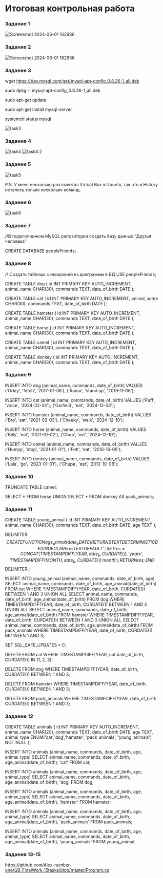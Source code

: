 # Итоговая контрольная работа
### Задание 1
![Screenshot 2024-06-01 162836](https://github.com/Alex-number-one/GB_FinalWork_15tasks/assets/136375782/d8df1225-79bd-440a-b996-81dbf5e8071c)
### Задание 2
![Screenshot 2024-06-01 162836](https://github.com/Alex-number-one/GB_FinalWork_15tasks/assets/136375782/13e19af3-4ad7-440e-a00c-8df8b6232804)
### Задание 3
wget https://dev.mysql.com/get/mysql-apt-config_0.8.26-1_all.deb

sudo dpkg -i mysql-apt-config_0.8.26-1_all.deb

sudo apt-get update

sudo apt-get install mysql-server

systemctl status mysql

![task3](https://github.com/Alex-number-one/GB_FinalWork_15tasks/assets/136375782/f9c0e49f-a126-452a-8f9b-50eaedfcceb0)
### Задание 4
![task4](https://github.com/Alex-number-one/GB_FinalWork_15tasks/assets/136375782/c331f840-994e-46cf-8436-038847dc1b3f)
![task4 2](https://github.com/Alex-number-one/GB_FinalWork_15tasks/assets/136375782/5cdac1dc-d4ef-4e49-9d92-8a3eab9b24f0)
### Задание 5
![task5](https://github.com/Alex-number-one/GB_FinalWork_15tasks/assets/136375782/d57a4854-19d0-41ba-99c2-045793c12cba)

P.S. У меня несколько раз вылетал Virtual Box в Ubuntu, так что в History осталось только несколько команд.
### Задание 6
![task6](https://github.com/Alex-number-one/GB_FinalWork_15tasks/assets/136375782/0ca5ea11-70c6-4da5-97cd-7d288cd96416)
### Задание 7
//В подключенном MySQL репозитории создать базу данных “Друзья человека”

CREATE DATABASE peopleFriends;
### Задание 8
// Создать таблицы с иерархией из диаграммы в БД
USE peopleFriends;

CREATE TABLE dog (
	id INT PRIMARY KEY AUTO_INCREMENT,
	animal_name CHAR(30),
    commands TEXT,
    date_of_birth DATE
);

CREATE TABLE cat (
	id INT PRIMARY KEY AUTO_INCREMENT,
	animal_name CHAR(30),
    commands TEXT,
    date_of_birth DATE
);

CREATE TABLE hamster (
	id INT PRIMARY KEY AUTO_INCREMENT,
	animal_name CHAR(30),
    commands TEXT,
    date_of_birth DATE
);

CREATE TABLE horse (
	id INT PRIMARY KEY AUTO_INCREMENT,
	animal_name CHAR(30),
    commands TEXT,
    date_of_birth DATE
);

CREATE TABLE camel (
	id INT PRIMARY KEY AUTO_INCREMENT,
	animal_name CHAR(30),
    commands TEXT,
    date_of_birth DATE
);

CREATE TABLE donkey (
	id INT PRIMARY KEY AUTO_INCREMENT,
	animal_name CHAR(30),
    commands TEXT,
    date_of_birth DATE
);
### Задание 9
INSERT INTO dog (animal_name, commands, date_of_birth) VALUES 
	('Oddy', 'fetch', '2017-01-06'),
	('Radar', 'stand up', '2019-11-06');

INSERT INTO cat (animal_name, commands, date_of_birth) VALUES 
	('Puff', 'voice', '2024-02-04'),
	('Garfield', 'eat', '2024-12-03');
    
INSERT INTO hamster (animal_name, commands, date_of_birth) VALUES 
	('Bro', 'eat', '2021-02-03'),
	('Cheeky', 'walk', '2024-12-10');
    
INSERT INTO horse (animal_name, commands, date_of_birth) VALUES 
	('Billy', 'eat', '2021-01-02'),
	('Chop', 'eat', '2024-12-10');
    
INSERT INTO camel (animal_name, commands, date_of_birth) VALUES 
	('Humpy', 'stop', '2021-01-01'),
	('Fott', 'eat', '2018-16-09');
   
INSERT INTO donkey (animal_name, commands, date_of_birth) VALUES 
	('Lala', 'go', '2023-01-01'),
	('Chupa', 'eat', '2013-10-08');
### Задание 10
TRUNCATE TABLE camel;

SELECT * FROM horse
UNION SELECT * FROM donkey
AS pack_animals;
### Задание 11
CREATE TABLE young_animal (
	id INT PRIMARY KEY AUTO_INCREMENT,
	animal_name CHAR(30),
    commands TEXT,
    date_of_birth DATE,
    age TEXT
);


DELIMITER $$
CREATE FUNCTION age_animal (date_b DATE)
RETURNS TEXT
DETERMINISTIC
BEGIN
    DECLARE res TEXT DEFAULT '';
	SET res = CONCAT(
            TIMESTAMPDIFF(YEAR, date_b, CURDATE()),
            ' years ',
            TIMESTAMPDIFF(MONTH, date_b, CURDATE()) % 12,
            ' month'
        );
	RETURN res;
END $$
DELIMITER ;

INSERT INTO young_animal (animal_name, commands, date_of_birth, age)
SELECT animal_name, commands, date_of_birth, age_animal(date_of_birth)
FROM cat
WHERE TIMESTAMPDIFF(YEAR, date_of_birth, CURDATE()) BETWEEN 1 AND 3
UNION ALL
SELECT animal_name, commands, date_of_birth, age_animal(date_of_birth)
FROM dog
WHERE TIMESTAMPDIFF(YEAR, date_of_birth, CURDATE()) BETWEEN 1 AND 3
UNION ALL
SELECT animal_name, commands, date_of_birth, age_animal(date_of_birth)
FROM hamster
WHERE TIMESTAMPDIFF(YEAR, date_of_birth, CURDATE()) BETWEEN 1 AND 3
UNION ALL
SELECT animal_name, commands, date_of_birth, age_animal(date_of_birth)
FROM pack_animals
WHERE TIMESTAMPDIFF(YEAR, date_of_birth, CURDATE()) BETWEEN 1 AND 3;

SET SQL_SAFE_UPDATES = 0;

DELETE FROM cat 
WHERE TIMESTAMPDIFF(YEAR, cat.date_of_birth, CURDATE()) IN (1, 2, 3);

DELETE FROM dog 
WHERE TIMESTAMPDIFF(YEAR, date_of_birth, CURDATE()) BETWEEN 1 AND 3;

DELETE FROM hamster 
WHERE TIMESTAMPDIFF(YEAR, date_of_birth, CURDATE()) BETWEEN 1 AND 3;

DELETE FROM pack_animals
WHERE TIMESTAMPDIFF(YEAR, date_of_birth, CURDATE()) BETWEEN 1 AND 3;
### Задание 12
CREATE TABLE animals (
	id INT PRIMARY KEY AUTO_INCREMENT,
	animal_name CHAR(20),
    commands TEXT,
    date_of_birth DATE,
    age TEXT,
    animal_type ENUM('cat','dog','hamster', 'pack_animals', 'young_animals') NOT NULL
);

INSERT INTO animals (animal_name, commands, date_of_birth, age, animal_type)
SELECT animal_name, commands, date_of_birth, age_animal(date_of_birth), 'cat'
FROM cat;

INSERT INTO animals (animal_name, commands, date_of_birth, age, animal_type)
SELECT animal_name, commands, date_of_birth, age_animal(date_of_birth), 'dog'
FROM dog;

INSERT INTO animals (animal_name, commands, date_of_birth, age, animal_type)
SELECT animal_name, commands, date_of_birth, age_animal(date_of_birth), 'hamster'
FROM hamster;

INSERT INTO animals (animal_name, commands, date_of_birth, age, animal_type)
SELECT animal_name, commands, date_of_birth, age_animal(date_of_birth), 'pack_animals'
FROM pack_animals;

INSERT INTO animals (animal_name, commands, date_of_birth, age, animal_type)
SELECT animal_name, commands, date_of_birth, age_animal(date_of_birth), 'young_animals'
FROM young_animal;
### Задания 13-15
https://github.com/Alex-number-one/GB_FinalWork_15tasks/blob/master/Program.cs
